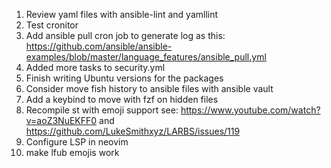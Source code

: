 1. Review yaml files with ansible-lint and yamllint
2. Test cronitor
3. Add ansible pull cron job to generate log as this: https://github.com/ansible/ansible-examples/blob/master/language_features/ansible_pull.yml
4. Added more tasks to security.yml
5. Finish writing Ubuntu versions for the packages
6. Consider move fish history to ansible files with ansible vault
7. Add a keybind to move with fzf on hidden files
8. Recompile st with emoji support see: https://www.youtube.com/watch?v=aoZ3NuEKFF0 and https://github.com/LukeSmithxyz/LARBS/issues/119
9. Configure LSP in neovim
10. make lfub emojis work
